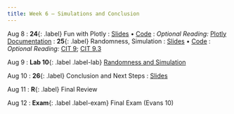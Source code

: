 ```yaml
---
title: Week 6 — Simulations and Conclusion
---
```


Aug 8
: **24**{: .label} Fun with Plotly
  : [Slides](https://docs.google.com/presentation/d/18mj70n-s3Mx7ltj1F_T4e2CmyX_8P-UTyQGe5xSJv_8/edit?usp=sharing) &#8226; [Code](https://datahub.berkeley.edu/hub/user-redirect/git-pull?repo=https%3A%2F%2Fgithub.com%2Fdata-6-berkeley%2Fsu22&urlpath=tree%2Fsu22%2Flecture%2Flec24%2Flec24.ipynb&branch=main)
: *Optional Reading:* [Plotly Documentation](https://plotly.com/python/plotly-express/)
: **25**{: .label} Randomness, Simulation
  : [Slides](https://docs.google.com/presentation/d/1QcOym4YkH4wxqWMsxZLpogWAxkCQrVJ75x602Veeu5A/edit?usp=sharing) &#8226; [Code](https://datahub.berkeley.edu/hub/user-redirect/git-pull?repo=https%3A%2F%2Fgithub.com%2Fdata-6-berkeley%2Fsu22&urlpath=tree%2Fsu22%2Flecture%2Flec25%2Flec25.ipynb&branch=main)
: *Optional Reading:* [CIT 9](https://inferentialthinking.com/chapters/09/Randomness.html); [CIT 9.3](https://inferentialthinking.com/chapters/09/3/Simulation.html)

Aug 9
: **Lab 10**{: .label .label-lab} [Randomness and Simulation](https://datahub.berkeley.edu/hub/user-redirect/git-pull?repo=https%3A%2F%2Fgithub.com%2Fdata-6-berkeley%2Fsu22&urlpath=tree%2Fsu22%2Flab%2Flab10%2Flab10.ipynb&branch=main)

Aug 10
: **26**{: .label} Conclusion and Next Steps
  : [Slides](https://docs.google.com/presentation/d/1ruBS-HXQNK8z0ji52nZHTEUZmr9WVB4shB9RQx-i33E/edit?usp=sharing)
  <!--: *Optional Reading*-->

Aug 11
: **R**{: .label} Final Review
  <!--: [Slides](#) &#8226; [Code](#)-->

Aug 12
: **Exam**{: .label .label-exam} Final Exam (Evans 10)
